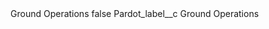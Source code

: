 <?xml version="1.0" encoding="UTF-8"?>
<CustomMetadata xmlns="http://soap.sforce.com/2006/04/metadata" xmlns:xsi="http://www.w3.org/2001/XMLSchema-instance" xmlns:xsd="http://www.w3.org/2001/XMLSchema">
    <label>Ground Operations</label>
    <protected>false</protected>
    <values>
        <field>Pardot_label__c</field>
        <value xsi:type="xsd:string">Ground Operations</value>
    </values>
</CustomMetadata>
